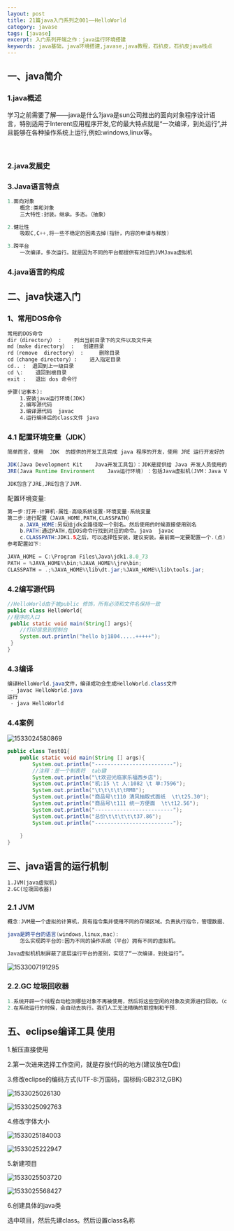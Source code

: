 ```yaml
---
layout: post
title: 21篇java入门系列之001——HelloWorld
category: javase
tags: [javase]
excerpt: 入门系列开端之作：java运行环境搭建
keywords: java基础，java环境搭建,javase,java教程，石扒皮，石扒皮java栈点
---
```




## 一、java简介



### 1.java概述

​	学习之前需要了解——java是什么?java是sun公司推出的面向对象程序设计语言，特别适用于Interent应用程序开发,它的最大特点就是“一次编译，到处运行”,并且能够在各种操作系统上运行,例如:windows,linux等。

​	





### 2.java发展史



### 3.Java语言特点

```java
1.面向对象
	概念:类和对象
	三大特性:封装。继承。多态。（抽象）

2.健壮性
	吸取C,C++,将一些不稳定的因素去掉(指针，内容的申请与释放)

3.跨平台
	一次编译，多次运行。就是因为不同的平台都提供有对应的JVMJava虚拟机
```



### 4.java语言的构成





## 二、java快速入门



### 1、常用DOS命令

```xml
常用的DOS命令
dir（directory） :    列出当前目录下的文件以及文件夹
md（make directory） :   创建目录
rd（remove  directory） :     删除目录
cd（change directory）:    进入指定目录
cd.. :  退回到上一级目录
cd \:    退回到根目录
exit :   退出 dos 命令行
```





```xml
步骤(记事本):
	1.安装java运行环境(JDK)
	2.编写源代码
	3.编译源代码  javac
	4.运行编译后的class文件 java
```



### 4.1 配置环境变量（JDK）

```java
简单而言，使用  JDK  的提供的开发工具完成 java 程序的开发，使用 JRE 运行开发好的 Java 应用程序。

JDK(Java Development Kit    Java开发工具包)：JDK是提供给 Java 开发人员使用的，其中包含了 java 的开发工具，也包括了JRE。所以安装了JDK，就不用在单独安装JRE了
JRE(Java Runtime Environment    Java运行环境) ：包括Java虚拟机(JVM：Java Virtual Machine)和 Java 程序所需的核心类库等，如果想要运行一个开发好的Java程序，计算机中只需要安装JRE即可。

JDK包含了JRE,JRE包含了JVM.
```



配置环境变量:

```java
第一步:打开-计算机-属性-高级系统设置-环境变量-系统变量
第二步:进行配置（JAVA_HOME,PATH,CLASSPATH）
	a.JAVA_HOME:另似给jdk全路径取一个别名。然后使用的时候直接使用别名
	b.PATH:通过PATH,在DOS命令行找到对应的命令。java  javac 
	c.CLASSPATH:JDK1.5之后，可以选择性安装，建议安装。最前面一定要配置一个.(点)
参考配置如下:
```

```java
JAVA_HOME = C:\Program Files\Java\jdk1.8.0_73
PATH = %JAVA_HOME%\bin;%JAVA_HOME%\jre\bin;
CLASSPATH = .;%JAVA_HOME%\lib\dt.jar;%JAVA_HOME%\lib\tools.jar;
```



### 4.2编写源代码

```java
//HelloWorld由于被public 修饰，所有必须和文件名保持一致
public class HelloWorld{
//程序的入口
 public static void main(String[] args){
	//打印信息到控制台
	System.out.println("hello bj1804.....+++++");
 }
}
```



### 4.3编译

```java
编译HelloWorld.java文件，编译成功会生成HelloWorld.class文件
 - javac HelloWorld.java
运行
 - java HelloWorld
```

### 4.4案例

![1533024580869](D:/blog/shixiuyin.github.io/assets/images/img01/1533024580869.png)



```java
public class Test01{
	public static void main(String [] args){
		System.out.println("-------------------------");
		//注释：是一个制表符  tab键
		System.out.println("\t欢迎光临家乐福西乡店");
		System.out.println("机:15 \t 人:1082 \t 单:7596");
		System.out.println("\t\t\t\t\tRMB");
		System.out.println("商品号\t110 清风抽取式面纸  \t\t25.30");
		System.out.println("商品号\t111 统一方便面  \t\t12.56");
		System.out.println("-------------------------");
		System.out.println("总价\t\t\t\t\t37.86");
		System.out.println("-------------------------");
		
	}
}

```









## 三、java语言的运行机制

```xml
1.JVM(java虚拟机)
2.GC(垃圾回收器)
```



### 2.1 JVM

```java
概念:JVM是一个虚拟的计算机，具有指令集并使用不同的存储区域。负责执行指令，管理数据、内存、寄存器

java是跨平台的语言(windows,linux,mac):
	怎么实现跨平台的:因为不同的操作系统（平台）拥有不同的虚拟机。

Java虚拟机机制屏蔽了底层运行平台的差别，实现了“一次编译，到处运行”。
```

![1533007191295](../../../assets/images/img01/1533007191295.png)



### 2.2.GC 垃圾回收器

```java
1.系统开辟一个线程自动检测哪些对象不再被使用，然后将这些空闲的对象及资源进行回收。（c,c++需要手动回收）
2.在系统运行的时候，会自动去执行。我们人工无法精确的取控制和干预.
```















## 五、eclipse编译工具 使用

1.解压直接使用

2.第一次进来选择工作空间，就是存放代码的地方(建议放在D盘)

3.修改eclipse的编码方式(UTF-8:万国码，国标码:GB2312,GBK)

![1533025026130](../../../assets/images/img01/1533025026130.png)

![1533025092763](../../../assets/images/img01/1533025092763.png)



4.修改字体大小

![1533025184003](../../../assets/images/img01/1533025184003.png)

![1533025222947](../../../assets/images/img01/1533025222947.png)





5.新建项目

![1533025503720](../../../assets/images/img01/1533025503720.png)



![1533025568427](../../../assets/images/img01/1533025568427.png)



6.创建具体的java类

选中项目，然后先建class。然后设置class名称